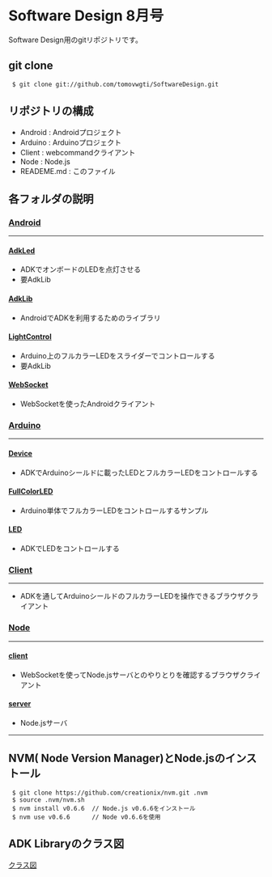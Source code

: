 # Software Design 8月号
Software Design用のgitリポジトリです。

## git clone
```
 $ git clone git://github.com/tomovwgti/SoftwareDesign.git
```

## リポジトリの構成

- Android : Androidプロジェクト
- Arduino : Arduinoプロジェクト
- Client : webcommandクライアント
- Node : Node.js
- READEME.md : このファイル

## 各フォルダの説明
### [Android](https://github.com/tomovwgti/SoftwareDesign/tree/master/Android)
***
#### [AdkLed](https://github.com/tomovwgti/SoftwareDesign/tree/master/Android/AdkLed)
- ADKでオンボードのLEDを点灯させる
- 要AdkLib

#### [AdkLib](https://github.com/tomovwgti/SoftwareDesign/tree/master/Android/AdkLib)
- AndroidでADKを利用するためのライブラリ

#### [LightControl](https://github.com/tomovwgti/SoftwareDesign/tree/master/Android/LightControl)
- Arduino上のフルカラーLEDをスライダーでコントロールする
- 要AdkLib

#### [WebSocket](https://github.com/tomovwgti/SoftwareDesign/tree/master/Android/WebSocket)
- WebSocketを使ったAndroidクライアント


### [Arduino](https://github.com/tomovwgti/SoftwareDesign/tree/master/Arduino)
***
#### [Device](https://github.com/tomovwgti/SoftwareDesign/tree/master/Arduino/Device)
- ADKでArduinoシールドに載ったLEDとフルカラーLEDをコントロールする

#### [FullColorLED](https://github.com/tomovwgti/SoftwareDesign/tree/master/Arduino/FullColorLED)
- Arduino単体でフルカラーLEDをコントロールするサンプル

#### [LED](https://github.com/tomovwgti/SoftwareDesign/tree/master/Arduino/LED)
- ADKでLEDをコントロールする

### [Client](https://github.com/tomovwgti/SoftwareDesign/tree/master/Client)
***
- ADKを通してArduinoシールドのフルカラーLEDを操作できるブラウザクライアント

### [Node](https://github.com/tomovwgti/SoftwareDesign/tree/master/Node)
***
#### [client](https://github.com/tomovwgti/SoftwareDesign/tree/master/Node/client)
- WebSocketを使ってNode.jsサーバとのやりとりを確認するブラウザクライアント

#### [server](https://github.com/tomovwgti/SoftwareDesign/tree/master/Node/server)
- Node.jsサーバ

***

## NVM( Node Version Manager)とNode.jsのインストール
```
 $ git clone https://github.com/creationix/nvm.git .nvm
 $ source .nvm/nvm.sh
 $ nvm install v0.6.6  // Node.js v0.6.6をインストール
 $ nvm use v0.6.6      // Node v0.6.6を使用
```

## ADK Libraryのクラス図
[クラス図](class.png)